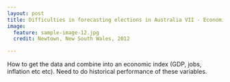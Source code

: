 ```yaml
---
layout: post
title: Difficulties in forecasting elections in Australia VII - Economic index
image:
  feature: sample-image-12.jpg
  credit: Newtown, New South Wales, 2012

---
```


How to get the data and combine into an economic index (GDP, jobs, inflation etc etc). Need to do historical performance of these variables. 